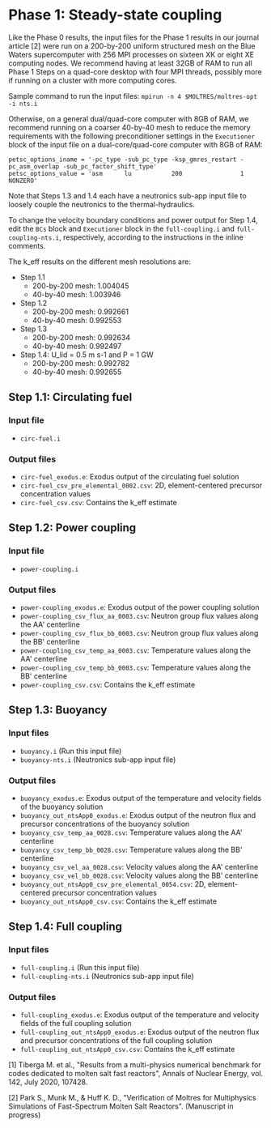 # Phase 1: Steady-state coupling

Like the Phase 0 results, the input files for the Phase 1 results in our
journal article [2] were run on a 200-by-200 uniform structured mesh on the
Blue Waters supercomputer with 256 MPI processes on sixteen XK or eight XE
computing nodes. We recommend having at least 32GB of
RAM to run all Phase 1 Steps on a quad-core desktop with four MPI threads,
possibly more if running on a cluster with more computing cores.

Sample command to run the input files:
```mpirun -n 4 $MOLTRES/moltres-opt -i nts.i```

Otherwise, on a general dual/quad-core computer with 8GB of RAM, we recommend
running on a coarser 40-by-40 mesh to reduce the memory requirements with the
following preconditioner settings in the ```Executioner``` block of the input
file on a dual-core/quad-core computer with 8GB of RAM:

```
petsc_options_iname = '-pc_type -sub_pc_type -ksp_gmres_restart -pc_asm_overlap -sub_pc_factor_shift_type'
petsc_options_value = 'asm      lu           200                1                NONZERO'
```

Note that Steps 1.3 and 1.4 each have a neutronics sub-app input file to
loosely couple the neutronics to the thermal-hydraulics.

To change the velocity boundary conditions and power output for Step 1.4,
edit the ```BCs``` block and ```Executioner``` block in the
```full-coupling.i``` and ```full-coupling-nts.i```, respectively, according
to the instructions in the inline comments.

The k_eff results on the different mesh resolutions are:
- Step 1.1
  - 200-by-200 mesh: 1.004045
  - 40-by-40 mesh: 1.003946
- Step 1.2
  - 200-by-200 mesh: 0.992661
  - 40-by-40 mesh: 0.992553
- Step 1.3
  - 200-by-200 mesh: 0.992634
  - 40-by-40 mesh: 0.992497
- Step 1.4: U_lid = 0.5 m s-1 and P = 1 GW
  - 200-by-200 mesh: 0.992782
  - 40-by-40 mesh: 0.992655

## Step 1.1: Circulating fuel

### Input file

- ```circ-fuel.i```

### Output files

- ```circ-fuel_exodus.e```: Exodus output of the circulating fuel solution
- ```circ-fuel_csv_pre_elemental_0002.csv```: 2D, element-centered precursor
concentration values
- ```circ-fuel_csv.csv```: Contains the k_eff estimate

## Step 1.2: Power coupling

### Input file

- ```power-coupling.i```

### Output files

- ```power-coupling_exodus.e```: Exodus output of the power coupling solution
- ```power-coupling_csv_flux_aa_0003.csv```: Neutron group flux values along
the AA' centerline
- ```power-coupling_csv_flux_bb_0003.csv```: Neutron group flux values along
the BB' centerline
- ```power-coupling_csv_temp_aa_0003.csv```: Temperature values along the AA'
centerline
- ```power-coupling_csv_temp_bb_0003.csv```: Temperature values along the BB'
centerline
- ```power-coupling_csv.csv```: Contains the k_eff estimate

## Step 1.3: Buoyancy

### Input files

- ```buoyancy.i``` (Run this input file)
- ```buoyancy-nts.i``` (Neutronics sub-app input file)

### Output files

- ```buoyancy_exodus.e```: Exodus output of the temperature and velocity fields
of the buoyancy solution
- ```buoyancy_out_ntsApp0_exodus.e```: Exodus output of the neutron flux and
precursor concentrations of the buoyancy solution
- ```buoyancy_csv_temp_aa_0028.csv```: Temperature values along the AA'
centerline
- ```buoyancy_csv_temp_bb_0028.csv```: Temperature values along the BB'
centerline
- ```buoyancy_csv_vel_aa_0028.csv```: Velocity values along the AA'
centerline
- ```buoyancy_csv_vel_bb_0028.csv```: Velocity values along the BB'
centerline
- ```buoyancy_out_ntsApp0_csv_pre_elemental_0054.csv```: 2D, element-centered
precursor concentration values
- ```buoyancy_out_ntsApp0_csv.csv```: Contains the k_eff estimate

## Step 1.4: Full coupling

### Input files

- ```full-coupling.i``` (Run this input file)
- ```full-coupling-nts.i``` (Neutronics sub-app input file)

### Output files

- ```full-coupling_exodus.e```: Exodus output of the temperature and velocity fields
of the full coupling solution
- ```full-coupling_out_ntsApp0_exodus.e```: Exodus output of the neutron flux and
precursor concentrations of the full coupling solution
- ```full-coupling_out_ntsApp0_csv.csv```: Contains the k_eff estimate

[1] Tiberga M. et al., "Results from a multi-physics numerical benchmark for codes
dedicated to molten salt fast reactors", Annals of Nuclear Energy, vol. 142,
July 2020, 107428.

[2] Park S., Munk M., & Huff K. D., "Verification of Moltres for Multiphysics
Simulations of Fast-Spectrum Molten Salt Reactors". (Manuscript in progress)
